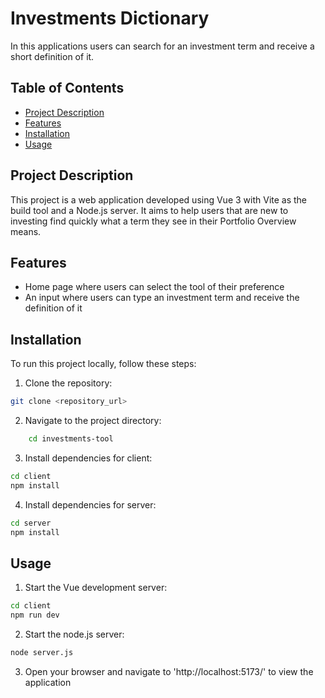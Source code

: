# Investments Dictionary

In this applications users can search for an investment term and receive a short definition of it.

## Table of Contents

- [Project Description](#project-description)
- [Features](#features)
- [Installation](#installation)
- [Usage](#usage)

## Project Description

This project is a web application developed using Vue 3 with Vite as the build tool and a Node.js server. It aims to help users that are new to investing find quickly what a term they see in their Portfolio Overview means.

## Features

- Home page where users can select the tool of their preference
- An input where users can type an investment term and receive the definition of it

## Installation

To run this project locally, follow these steps:

1. Clone the repository:

```sh
git clone <repository_url>
```

2. Navigate to the project directory:

```sh
    cd investments-tool
```

3. Install dependencies for client:

```sh
cd client
npm install
```

4. Install dependencies for server:

```sh
cd server
npm install
```

## Usage

1. Start the Vue development server:

```sh
cd client
npm run dev
```

2. Start the node.js server:

```sh
node server.js
```

3. Open your browser and navigate to 'http://localhost:5173/' to view the application
